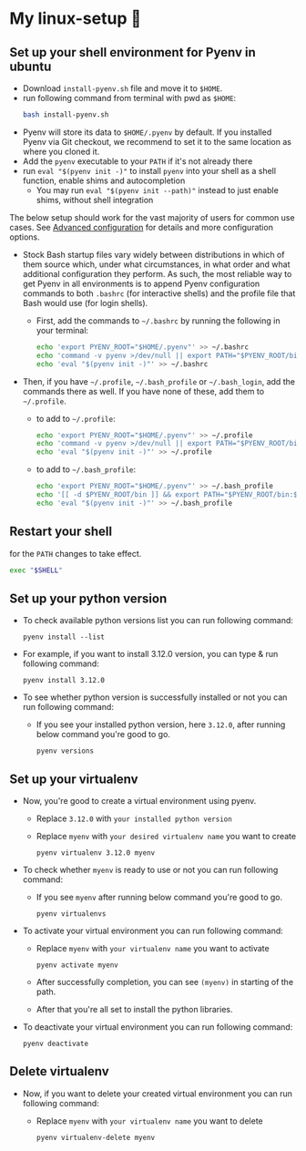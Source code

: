 # My linux-setup 🚀

## Set up your shell environment for Pyenv in ubuntu

* Download `install-pyenv.sh` file and move it to `$HOME`.
* run following command from terminal with pwd as `$HOME`:
  ~~~ bash
  bash install-pyenv.sh
  ~~~
* Pyenv will store its data to `$HOME/.pyenv` by default.
  If you installed Pyenv via Git checkout, we recommend
  to set it to the same location as where you cloned it.
* Add the `pyenv` executable to your `PATH` if it's not already there
* run `eval "$(pyenv init -)"` to install `pyenv` into your shell as a shell function, enable shims and autocompletion
  * You may run `eval "$(pyenv init --path)"` instead to just enable shims, without shell integration

The below setup should work for the vast majority of users for common use cases.
See [Advanced configuration](#advanced-configuration) for details and more configuration options.

  - Stock Bash startup files vary widely between distributions in which of them source
    which, under what circumstances, in what order and what additional configuration they perform.
    As such, the most reliable way to get Pyenv in all environments is to append Pyenv
    configuration commands to both `.bashrc` (for interactive shells)
    and the profile file that Bash would use (for login shells).

    * First, add the commands to `~/.bashrc` by running the following in your terminal:

      ~~~ bash
      echo 'export PYENV_ROOT="$HOME/.pyenv"' >> ~/.bashrc
      echo 'command -v pyenv >/dev/null || export PATH="$PYENV_ROOT/bin:$PATH"' >> ~/.bashrc
      echo 'eval "$(pyenv init -)"' >> ~/.bashrc
      ~~~

  - Then, if you have `~/.profile`, `~/.bash_profile` or `~/.bash_login`, add the commands there as well.
    If you have none of these, add them to `~/.profile`.

    * to add to `~/.profile`:
      ~~~ bash
      echo 'export PYENV_ROOT="$HOME/.pyenv"' >> ~/.profile
      echo 'command -v pyenv >/dev/null || export PATH="$PYENV_ROOT/bin:$PATH"' >> ~/.profile
      echo 'eval "$(pyenv init -)"' >> ~/.profile
      ~~~

    * to add to `~/.bash_profile`:
      ~~~ bash
      echo 'export PYENV_ROOT="$HOME/.pyenv"' >> ~/.bash_profile
      echo '[[ -d $PYENV_ROOT/bin ]] && export PATH="$PYENV_ROOT/bin:$PATH"' >> ~/.bash_profile
      echo 'eval "$(pyenv init -)"' >> ~/.bash_profile
      ~~~

## Restart your shell

  for the `PATH` changes to take effect.

  ```sh
  exec "$SHELL"
  ```

## Set up your python version

- To check available python versions list you can run following command:

  ```
  pyenv install --list
  ```
  
- For example, if you want to install 3.12.0 version, you can type & run following command:
  
  ```
  pyenv install 3.12.0
  ```
  
- To see whether python version is successfully installed or not you can run following command:

  * If you see your installed python version, here `3.12.0`, after running below command you're good to go.
    
    ```
    pyenv versions
    ```

## Set up your virtualenv

- Now, you're good to create a virtual environment using pyenv.
  
  * Replace `3.12.0` with `your installed python version`
  * Replace `myenv` with `your desired virtualenv name` you want to create
 
    ```
    pyenv virtualenv 3.12.0 myenv
    ```
  
- To check whether `myenv` is ready to use or not you can run following command:
  
  * If you see `myenv` after running below command you're good to go.
    
    ```
    pyenv virtualenvs
    ```
  
- To activate your virtual environment you can run following command:

  * Replace `myenv` with `your virtualenv name` you want to activate
    
    ```
    pyenv activate myenv
    ```

  * After successfully completion, you can see `(myenv)` in starting of the path.
  * After that you're all set to install the python libraries.
  
- To deactivate your virtual environment you can run following command:
  
  ```
  pyenv deactivate
  ```

## Delete virtualenv

- Now, if you want to delete your created virtual environment you can run following command:
  
  * Replace `myenv` with `your virtualenv name` you want to delete
    
    ```
    pyenv virtualenv-delete myenv
    ```
